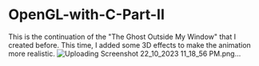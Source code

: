 # OpenGL-with-C-Part-II
This is the continuation of the "The Ghost Outside My Window" that I created before. This time, I added some 3D effects to make the animation more realistic.
![Uploading Screenshot 22_10_2023 11_18_56 PM.png…]()
